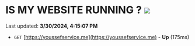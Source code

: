# IS MY WEBSITE RUNNING ? [![](https://img.shields.io/static/v1?label=Sponsor&message=%E2%9D%A4&logo=GitHub&color=%23fe8e86)](https://github.com/sponsors/<username>)

Last updated: **3/30/2024, 4:15:07 PM**

- `GET` [https://youssefservice.me](https://youssefservice.me) - **Up** (175ms)
